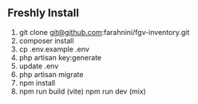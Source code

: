 ## Freshly Install

1. git clone git@github.com:farahnini/fgv-inventory.git
2. composer install
3. cp .env.example .env
4. php artisan key:generate
6. update .env
7. php artisan migrate
8. npm install
9. npm run build (vite) npm run dev (mix)
